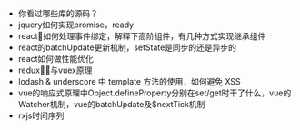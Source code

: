 
- 你看过哪些库的源码？
- jquery如何实现promise，ready
- react如何处理事件绑定，解释下高阶组件，有几种方式实现继承组件
- react的batchUpdate更新机制，setState是同步的还是异步的
- react如何做性能优化
- redux与vuex原理
- lodash & underscore 中 template 方法的使用，如何避免 XSS
- vue的响应式原理中Object.defineProperty分别在set/get时干了什么，vue的Watcher机制，vue的batchUpdate及$nextTick机制
- rxjs时间序列
